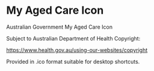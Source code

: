 # My Aged Care Icon

Australian Government My Aged Care Icon

Subject to Australian Department of Health Copyright:<br />

https://www.health.gov.au/using-our-websites/copyright

Provided in .ico format suitable for desktop shortcuts.
